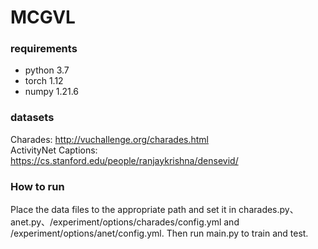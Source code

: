 # MCGVL

### requirements
- python 3.7
- torch 1.12
- numpy 1.21.6

### datasets
Charades: http://vuchallenge.org/charades.html  
ActivityNet Captions: https://cs.stanford.edu/people/ranjaykrishna/densevid/

### How to run
Place the data files to the appropriate path and set it in charades.py、anet.py、/experiment/options/charades/config.yml and /experiment/options/anet/config.yml.
Then run main.py to train and test.
